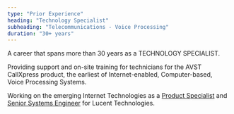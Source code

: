 ```yaml
---
type: "Prior Experience"
heading: "Technology Specialist"
subheading: "Telecommunications - Voice Processing"
duration: "30+ years"
---
```


A career that spans more than 30 years as a TECHNOLOGY SPECIALIST.

Providing support and on-site training for technicians for the AVST CallXpress product, the earliest of Internet-enabled, Computer-based, Voice Processing Systems.

Working on the emerging Internet Technologies as a [Product Specialist](https://github.com/ParkinT/HireMe/blob/Experience/EXPERIENCE.md#lucent-technologies1998--2002) and [Senior Systems Engineer](http://parahacker.com/) for Lucent Technologies.
